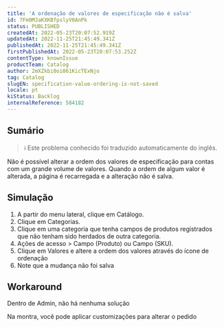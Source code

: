```yaml
---
title: 'A ordenação de valores de especificação não é salva'
id: 7Fm0MJaKXKBfpslyV0AnPk
status: PUBLISHED
createdAt: 2022-05-23T20:07:52.919Z
updatedAt: 2022-11-25T21:45:49.341Z
publishedAt: 2022-11-25T21:45:49.341Z
firstPublishedAt: 2022-05-23T20:07:53.252Z
contentType: knownIssue
productTeam: Catalog
author: 2mXZkbi0oi061KicTExNjo
tag: Catalog
slugEN: specification-value-ordering-is-not-saved
locale: pt
kiStatus: Backlog
internalReference: 584182
---
```


## Sumário

>ℹ️ Este problema conhecido foi traduzido automaticamente do inglês.


Não é possível alterar a ordem dos valores de especificação para contas com um grande volume de valores. Quando a ordem de algum valor é alterada, a página é recarregada e a alteração não é salva.



## Simulação



1. A partir do menu lateral, clique em Catálogo.
2. Clique em Categorias.
3. Clique em uma categoria que tenha campos de produtos registrados que não tenham sido herdados de outra categoria.
4. Ações de acesso > Campo (Produto) ou Campo (SKU).
5. Clique em Valores e altere a ordem dos valores através do ícone de ordenação
6. Note que a mudança não foi salva



## Workaround


Dentro de Admin, não há nenhuma solução

Na montra, você pode aplicar customizações para alterar o pedido

